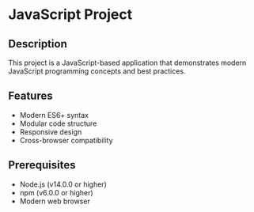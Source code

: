 # JavaScript Project

## Description

This project is a JavaScript-based application that demonstrates modern JavaScript programming concepts and best practices.

## Features

- Modern ES6+ syntax
- Modular code structure
- Responsive design
- Cross-browser compatibility

## Prerequisites

- Node.js (v14.0.0 or higher)
- npm (v6.0.0 or higher)
- Modern web browser

